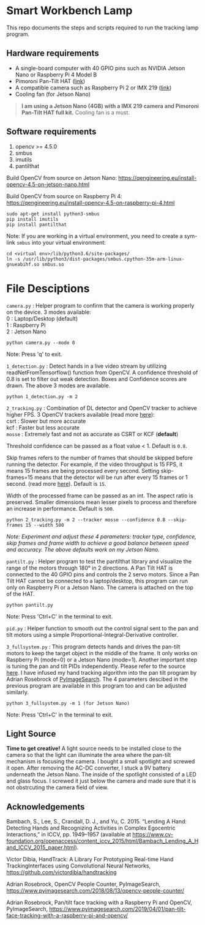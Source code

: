 # Smart Workbench Lamp
This repo documents the steps and scripts required to run the tracking lamp program. 

## Hardware requirements
- A single-board computer with 40 GPIO pins such as NVIDIA Jetson Nano or Raspberry Pi 4 Model B
- Pimoroni Pan-Tilt HAT ([link](https://shop.pimoroni.com/products/pan-tilt-hat?variant=22408353287))
- A compatible camera such as Raspberry Pi 2 or IMX 219 ([link](https://www.waveshare.com/IMX219-77-Camera.htm))
- Cooling fan (for Jetson Nano)

> **I am using a Jetson Nano (4GB) with a IMX 219 camera and Pimoroni Pan-Tilt HAT full kit.** Cooling fan is a must.

## Software requirements

1. opencv >= 4.5.0
2. smbus
3. imutils
4. pantilthat

Build OpenCV from source on Jetson Nano: https://qengineering.eu/install-opencv-4.5-on-jetson-nano.html

Build OpenCV from source on Raspberry Pi 4: https://qengineering.eu/install-opencv-4.5-on-raspberry-pi-4.html

    sudo apt-get install python3-smbus
    pip install imutils
    pip install pantilthat
    
Note: If you are working in a virtual environment, you need to create a sym-link `smbus` into your virtual environment:

    cd <virtual env>/lib/python3.6/site-packages/
    ln -s /usr/lib/python3/dist-packages/smbus.cpython-35m-arm-linux-gnueabihf.so smbus.so

# File Desciptions

`camera.py` : Helper program to confirm that the camera is working properly on the device. 3 modes available:  
0 : Laptop/Desktop (default)  
1 : Raspberry Pi  
2 : Jetson Nano

    python camera.py --mode 0

Note: Press 'q' to exit.

`1_detection.py` : Detect hands in a live video stream by utilizing readNetFromTensorflow() function from OpenCV. A confidence threshold of 0.8 is set to filter out weak detection. Boxes and Confidence scores are drawn. The above 3 modes are available.

    python 1_detection.py -m 2

`2_tracking.py` : Combination of DL detector and OpenCV tracker to achieve higher FPS. 3 OpenCV trackers available (read more [here](https://www.pyimagesearch.com/2018/07/30/opencv-object-tracking/)):  
csrt : Slower but more accurate  
kcf : Faster but less accurate  
`mosse` : Extremely fast and not as accurate as CSRT or KCF (**default**)  

Threshold confidence can be passed as a float value < 1. Default is `0.8`.

Skip frames refers to the number of frames that should be skipped before running the detector. For example, if the video throughput is 15 FPS, it means 15 frames are being processed every second. Setting skip-frames=15 means that the detector will be run after every 15 frames or 1 second. (read more [here](https://www.pyimagesearch.com/2018/08/13/opencv-people-counter/)). Default is `15`.

Width of the processed frame can be passed as an int. The aspect ratio is preserved. Smaller dimensions mean lesser pixels to process and therefore an increase in performance. Default is `500`.

    python 2_tracking.py -m 2 --tracker mosse --confidence 0.8 --skip-frames 15 --width 500

*Note: Experiment and adjust these 4 parameters: tracker type, confidence, skip frames and frame width to achieve a good balance between speed and accuracy. The above defaults work on my Jetson Nano.*

`pantilt.py` : Helper program to test the pantilthat library and visualize the range of the motors through 180° in 2 directions. A Pan Tilt HAT is connected to the 40 GPIO pins and controls the 2 servo motors. Since a Pan Tilt HAT cannot be connected to a laptop/desktop, this program can run only on Raspberry Pi or a Jetson Nano. The camera is attached on the top of the HAT.

    python pantilt.py

Note: Press 'Ctrl+C' in the terminal to exit.

`pid.py` : Helper function to smooth out the control signal sent to the pan and tilt motors using a simple Proportional-Integral-Derivative controller.

`3_fullsystem.py` : This program detects hands and drives the pan-tilt motors to keep the target object in the middle of the frame. It only works on Raspberry Pi (mode=0) or a Jetson Nano (mode=1). Another important step is tuning the pan and tilt PIDs independently. Please refer to the source [here](https://www.pyimagesearch.com/2019/04/01/pan-tilt-face-tracking-with-a-raspberry-pi-and-opencv/). I have infused my hand tracking algorithm into the pan tilt program by Adrian Rosebrock of [PyImageSearch](https://www.pyimagesearch.com/). The 4 parameters descibed in the previous program are available in this program too and can be adjusted similarly.

    python 3_fullsystem.py -m 1 (for Jetson Nano)
    
Note: Press 'Ctrl+C' in the terminal to exit.

## Light Source

**Time to get creative!** A light source needs to be installed close to the camera so that the light can illuminate the area where the pan-tilt mechanism is focusing the camera. I bought a small spotlight and screwed it open. After removing the AC-DC converter, I stuck a 9V battery underneath the Jetson Nano. The inside of the spotlight consisted of a LED and glass focus. I screwed it just below the camera and made sure that it is not obstrcuting the camera field of view.

## Acknowledgements

Bambach, S., Lee, S., Crandall, D. J., and Yu, C. 2015. “Lending A Hand: Detecting Hands and Recognizing Activities in Complex Egocentric Interactions,” in ICCV, pp. 1949–1957 (available at https://www.cv-foundation.org/openaccess/content_iccv_2015/html/Bambach_Lending_A_Hand_ICCV_2015_paper.html).

Victor Dibia, HandTrack: A Library For Prototyping Real-time Hand TrackingInterfaces using Convolutional Neural Networks, https://github.com/victordibia/handtracking

Adrian Rosebrock, OpenCV People Counter, PyImageSearch, https://www.pyimagesearch.com/2018/08/13/opencv-people-counter/

Adrian Rosebrock, Pan/tilt face tracking with a Raspberry Pi and OpenCV, PyImageSearch, https://www.pyimagesearch.com/2019/04/01/pan-tilt-face-tracking-with-a-raspberry-pi-and-opencv/
